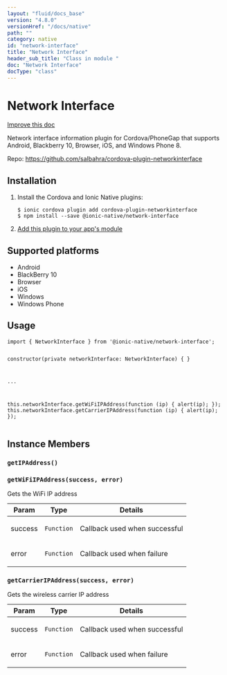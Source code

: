 ```yaml
---
layout: "fluid/docs_base"
version: "4.8.0"
versionHref: "/docs/native"
path: ""
category: native
id: "network-interface"
title: "Network Interface"
header_sub_title: "Class in module "
doc: "Network Interface"
docType: "class"
---
```


<h1 class="api-title">Network Interface</h1>

<a class="improve-v2-docs" href="http://github.com/ionic-team/ionic-native/edit/master/src/@ionic-native/plugins/network-interface/index.ts#L1">
  Improve this doc
</a>







<p>Network interface information plugin for Cordova/PhoneGap that supports Android, Blackberry 10, Browser, iOS, and Windows Phone 8.</p>


<p>Repo:
  <a href="https://github.com/salbahra/cordova-plugin-networkinterface">
    https://github.com/salbahra/cordova-plugin-networkinterface
  </a>
</p>


<h2><a class="anchor" name="installation" href="#installation"></a>Installation</h2>
<ol class="installation">
  <li>Install the Cordova and Ionic Native plugins:<br>
    <pre><code class="nohighlight">$ ionic cordova plugin add cordova-plugin-networkinterface
$ npm install --save @ionic-native/network-interface
</code></pre>
  </li>
  <li><a href="https://ionicframework.com/docs/native/#Add_Plugins_to_Your_App_Module">Add this plugin to your app's module</a></li>
</ol>



<h2><a class="anchor" name="platforms" href="#platforms"></a>Supported platforms</h2>
<ul>
  <li>Android</li><li>BlackBerry 10</li><li>Browser</li><li>iOS</li><li>Windows</li><li>Windows Phone</li>
</ul>






<h2><a class="anchor" name="usage" href="#usage"></a>Usage</h2>
<pre><code class="lang-typescript">import { NetworkInterface } from &#39;@ionic-native/network-interface&#39;;


constructor(private networkInterface: NetworkInterface) { }

...

this.networkInterface.getWiFiIPAddress(function (ip) { alert(ip); });
this.networkInterface.getCarrierIPAddress(function (ip) { alert(ip); });
</code></pre>








<h2><a class="anchor" name="instance-members" href="#instance-members"></a>Instance Members</h2>
<h3><a class="anchor" name="getIPAddress" href="#getIPAddress"></a><code>getIPAddress()</code></h3>





<h3><a class="anchor" name="getWiFiIPAddress" href="#getWiFiIPAddress"></a><code>getWiFiIPAddress(success,&nbsp;error)</code></h3>


Gets the WiFi IP address
<table class="table param-table" style="margin:0;">
  <thead>
  <tr>
    <th>Param</th>
    <th>Type</th>
    <th>Details</th>
  </tr>
  </thead>
  <tbody>
  <tr>
    <td>
      success</td>
    <td>
      <code>Function</code>
    </td>
    <td>
      <p>Callback used when successful</p>
</td>
  </tr>
  
  <tr>
    <td>
      error</td>
    <td>
      <code>Function</code>
    </td>
    <td>
      <p>Callback used when failure</p>
</td>
  </tr>
  </tbody>
</table>

<h3><a class="anchor" name="getCarrierIPAddress" href="#getCarrierIPAddress"></a><code>getCarrierIPAddress(success,&nbsp;error)</code></h3>


Gets the wireless carrier IP address
<table class="table param-table" style="margin:0;">
  <thead>
  <tr>
    <th>Param</th>
    <th>Type</th>
    <th>Details</th>
  </tr>
  </thead>
  <tbody>
  <tr>
    <td>
      success</td>
    <td>
      <code>Function</code>
    </td>
    <td>
      <p>Callback used when successful</p>
</td>
  </tr>
  
  <tr>
    <td>
      error</td>
    <td>
      <code>Function</code>
    </td>
    <td>
      <p>Callback used when failure</p>
</td>
  </tr>
  </tbody>
</table>







